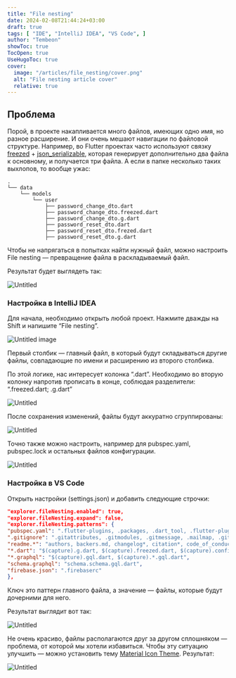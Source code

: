 ```yaml
---
title: "File nesting"
date: 2024-02-08T21:44:24+03:00
draft: true
tags: [ "IDE", "IntelliJ IDEA", "VS Code", ]
author: "Tembeon"
showToc: true
TocOpen: true
UseHugoToc: true
cover:
  image: "/articles/file_nesting/cover.png" 
  alt: "File nesting article cover"
  relative: true
---
```


## Проблема

Порой, в проекте накапливается много файлов, имеющих одно имя, но разное расширение. И они очень мешают навигации по
файловой структуре. Например, во Flutter проектах часто используют
связку [freezed](https://pub.dev/packages/freezed) + [json_serializable](https://pub.dev/packages/json_serializable),
которая генерирует дополнительно два файла к основному, и получается три файла. А если в папке несколько таких выхлопов,
то вообще ужас:

```
.
└── data
    └── models
        └── user
            ├── password_change_dto.dart
            ├── password_change_dto.freezed.dart
            ├── password_change_dto.g.dart
            ├── password_reset_dto.dart
            ├── password_reset_dto.frezed.dart
            ├── password_reset_dto.g.dart
```

Чтобы не напрягаться в попытках найти нужный файл, можно настроить File nesting — превращение файла в раскладываемый
файл.

Результат будет выглядеть так:

![Untitled](/articles/file_nesting/images/Untitled.png)

### Настройка в IntelliJ IDEA

Для начала, необходимо открыть любой проект. Нажмите дважды на Shift и напишите “File nesting”.

![Untitled image](/articles/file_nesting/images/Untitled%201.png)

Первый столбик — главный файл, в который будут складываться другие файлы, совпадающие по имени и расширению из второго
столбика.

По этой логике, нас интересует колонка “.dart”. Необходимо во вторую колонку напротив прописать в конце, соблюдая
разделители: “.freezed.dart; .g.dart”

![Untitled](/articles/file_nesting/images/Untitled%202.png)

После сохранения изменений, файлы будут аккуратно сгруппированы:

![Untitled](/articles/file_nesting/images/Untitled%203.png)

Точно также можно настроить, например для pubspec.yaml, pubspec.lock и остальных файлов конфигурации.

![Untitled](/articles/file_nesting/images/Untitled%204.png)

### Настройка в VS Code

Открыть настройки (settings.json) и добавить следующие строчки:

```json
"explorer.fileNesting.enabled": true,
"explorer.fileNesting.expand": false,
"explorer.fileNesting.patterns": {
"pubspec.yaml": ".flutter-plugins, .packages, .dart_tool, .flutter-plugins-dependencies, .metadata, .packages, pubspec.lock, build.yaml, analysis_options.yaml, all_lint_rules.yaml, flutter_*.yaml, icons_launcher.yaml",
".gitignore": ".gitattributes, .gitmodules, .gitmessage, .mailmap, .git-blame*",
"readme.*": "authors, backers.md, changelog*, citation*, code_of_conduct.md, codeowners, contributing.md, contributors, copying, credits, governance.md, history.md, license*, maintainers, readme*, security.md, sponsors.md",
"*.dart": "$(capture).g.dart, $(capture).freezed.dart, $(capture).config.dart",
"*.graphql": "$(capture).gql.dart, $(capture).*.gql.dart",
"schema.graphql": "schema.schema.gql.dart",
"firebase.json": ".firebaserc"
},
```

Ключ это паттерн главного файла, а значение — файлы, которые будут дочерними для него.

Результат выглядит вот так:

![Untitled](/articles/file_nesting/images/Untitled%205.png)

Не очень красиво, файлы располагаются друг за другом сплошняком — проблема, от которой мы хотели избавиться. Чтобы эту
ситуацию улучшить — можно установить
тему [Material Icon Theme](https://marketplace.visualstudio.com/items?itemName=PKief.material-icon-theme). Результат:

![Untitled](/articles/file_nesting/images/Untitled%206.png)